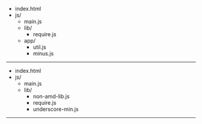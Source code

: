 - index.html
- js/
  - main.js
  - lib/
    - require.js
  - app/
    - util.js
    - minus.js
 
---

- index.html
- js/
  - main.js
  - lib/
    - non-amd-lib.js
    - require.js
    - underscore-min.js

---






